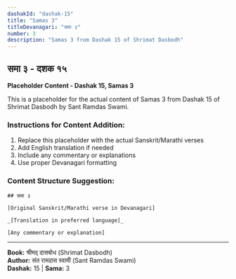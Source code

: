 ```yaml
---
dashakId: "dashak-15"
title: "Samas 3"
titleDevanagari: "समा ३"
number: 3
description: "Samas 3 from Dashak 15 of Shrimat Dasbodh"
---
```


## समा ३ - दशक १५

<!-- TODO: Add the actual Sanskrit/Marathi content here -->

**Placeholder Content - Dashak 15, Samas 3**

This is a placeholder for the actual content of Samas 3 from Dashak 15 of Shrimat Dasbodh by Sant Ramdas Swami.

### Instructions for Content Addition:
1. Replace this placeholder with the actual Sanskrit/Marathi verses
2. Add English translation if needed
3. Include any commentary or explanations
4. Use proper Devanagari formatting

### Content Structure Suggestion:
```
## समा ३

[Original Sanskrit/Marathi verse in Devanagari]

_[Translation in preferred language]_

[Any commentary or explanation]
```

---
**Book:** श्रीमद् दासबोध (Shrimat Dasbodh)  
**Author:** संत रामदास स्वामी (Sant Ramdas Swami)  
**Dashak:** 15 | **Sama:** 3
